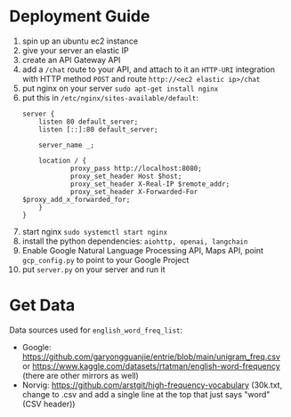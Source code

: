# Deployment Guide
  1. spin up an ubuntu ec2 instance
  2. give your server an elastic IP
  3. create an API Gateway API
  4. add a `/chat` route to your API, and attach to it an `HTTP-URI` integration with HTTP method `POST` and route `http://<ec2 elastic ip>/chat`
  5. put nginx on your server `sudo apt-get install nginx`
  6. put this in `/etc/nginx/sites-available/default`:
        ```
        server {
            listen 80 default_server;
            listen [::]:80 default_server;

            server_name _;

            location / {
                    proxy_pass http://localhost:8080;
                    proxy_set_header Host $host;
                    proxy_set_header X-Real-IP $remote_addr;
                    proxy_set_header X-Forwarded-For $proxy_add_x_forwarded_for;
            }
        }
        ```
  7. start nginx `sudo systemctl start nginx`
  8. install the python dependencies: `aiohttp, openai, langchain`
  9. Enable Google Natural Language Processing API, Maps API, point `gcp_config.py` to point to your Google Project
  10. put `server.py` on your server and run it

# Get Data

Data sources used for `english_word_freq_list`:
- Google: https://github.com/garyongguanjie/entrie/blob/main/unigram_freq.csv or https://www.kaggle.com/datasets/rtatman/english-word-frequency (there are other mirrors as well)
- Norvig: https://github.com/arstgit/high-frequency-vocabulary (30k.txt, change to .csv and add a single line at the top that just says "word" (CSV header))
